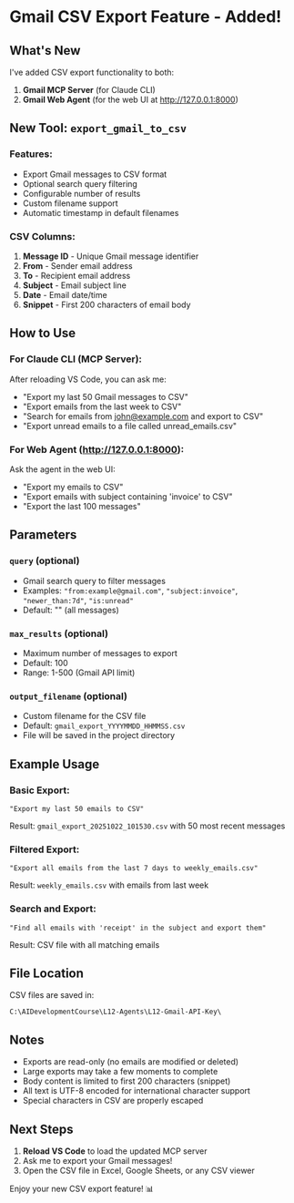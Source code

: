 # Gmail CSV Export Feature - Added!

## What's New

I've added CSV export functionality to both:
1. **Gmail MCP Server** (for Claude CLI)
2. **Gmail Web Agent** (for the web UI at http://127.0.0.1:8000)

## New Tool: `export_gmail_to_csv`

### Features:
- Export Gmail messages to CSV format
- Optional search query filtering
- Configurable number of results
- Custom filename support
- Automatic timestamp in default filenames

### CSV Columns:
1. **Message ID** - Unique Gmail message identifier
2. **From** - Sender email address
3. **To** - Recipient email address
4. **Subject** - Email subject line
5. **Date** - Email date/time
6. **Snippet** - First 200 characters of email body

## How to Use

### For Claude CLI (MCP Server):
After reloading VS Code, you can ask me:
- "Export my last 50 Gmail messages to CSV"
- "Export emails from the last week to CSV"
- "Search for emails from john@example.com and export to CSV"
- "Export unread emails to a file called unread_emails.csv"

### For Web Agent (http://127.0.0.1:8000):
Ask the agent in the web UI:
- "Export my emails to CSV"
- "Export emails with subject containing 'invoice' to CSV"
- "Export the last 100 messages"

## Parameters

### `query` (optional)
- Gmail search query to filter messages
- Examples: `"from:example@gmail.com"`, `"subject:invoice"`, `"newer_than:7d"`, `"is:unread"`
- Default: "" (all messages)

### `max_results` (optional)
- Maximum number of messages to export
- Default: 100
- Range: 1-500 (Gmail API limit)

### `output_filename` (optional)
- Custom filename for the CSV file
- Default: `gmail_export_YYYYMMDD_HHMMSS.csv`
- File will be saved in the project directory

## Example Usage

### Basic Export:
```
"Export my last 50 emails to CSV"
```
Result: `gmail_export_20251022_101530.csv` with 50 most recent messages

### Filtered Export:
```
"Export all emails from the last 7 days to weekly_emails.csv"
```
Result: `weekly_emails.csv` with emails from last week

### Search and Export:
```
"Find all emails with 'receipt' in the subject and export them"
```
Result: CSV file with all matching emails

## File Location

CSV files are saved in:
```
C:\AIDevelopmentCourse\L12-Agents\L12-Gmail-API-Key\
```

## Notes

- Exports are read-only (no emails are modified or deleted)
- Large exports may take a few moments to complete
- Body content is limited to first 200 characters (snippet)
- All text is UTF-8 encoded for international character support
- Special characters in CSV are properly escaped

## Next Steps

1. **Reload VS Code** to load the updated MCP server
2. Ask me to export your Gmail messages!
3. Open the CSV file in Excel, Google Sheets, or any CSV viewer

Enjoy your new CSV export feature! 📊

